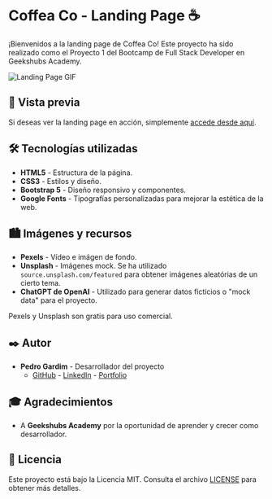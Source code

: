 # Coffea Co - Landing Page ☕

¡Bienvenidos a la landing page de Coffea Co! Este proyecto ha sido realizado como el Proyecto 1 del Bootcamp de Full Stack Developer en Geekshubs Academy.

![Landing Page GIF](https://user-images.githubusercontent.com/81443264/268409367-a3d7f006-e88c-4c65-8a47-e29b9827b7be.gif)

## 🚀 Vista previa

Si deseas ver la landing page en acción, simplemente [accede desde aquí](https://pedrogardim.github.io/bcfs-coffea-landing-page/).

## 🛠️ Tecnologías utilizadas

- **HTML5** - Estructura de la página.
- **CSS3** - Estilos y diseño.
- **Bootstrap 5** - Diseño responsivo y componentes.
- **Google Fonts** - Tipografías personalizadas para mejorar la estética de la web.

## 🏙️ Imágenes y recursos

- **Pexels** - Vídeo e imágen de fondo.
- **Unsplash** - Imágenes mock. Se ha utilizado `source.unsplash.com/featured` para obtener imágenes aleatórias de un cierto tema.
- **ChatGPT de OpenAI** - Utilizado para generar datos ficticios o "mock data" para el proyecto.

Pexels y Unsplash son gratis para uso comercial.

## ✒️ Autor

- **Pedro Gardim** - Desarrollador del proyecto
  - [GitHub](https://github.com/pedrogardim) - [LinkedIn](https://www.linkedin.com/in/pedro-gardim) - [Portfolio](https://pedrogardim.com)

## 🎓 Agradecimientos

- A **Geekshubs Academy** por la oportunidad de aprender y crecer como desarrollador.

## 📄 Licencia

Este proyecto está bajo la Licencia MIT. Consulta el archivo [LICENSE](LICENSE) para obtener más detalles.
